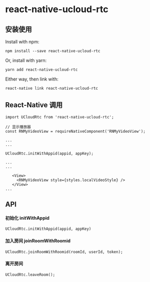 # react-native-ucloud-rtc

## 安装使用

Install with npm:

 `npm install --save react-native-ucloud-rtc`

Or, install with yarn:

 `yarn add react-native-ucloud-rtc`

Either way, then link with:

 `react-native link react-native-ucloud-rtc`

 ## React-Native 调用

 ```
 import UCloudRtc from 'react-native-ucloud-rtc';

// 显示播放器
const RNMyVideoView = requireNativeComponent('RNMyVideoView');

...
...

UCloudRtc.initWithAppid(appid, appKey);

...
...

    <View>
      <RNMyVideoView style={styles.localVideoStyle} />
    </View>   
...
```
## API
#### 初始化 initWithAppid
```
UCloudRtc.initWithAppid(appid, appKey)
```
#### 加入房间 joinRoomWithRoomid
```
UCloudRtc.joinRoomWithRoomid(roomId, userId, token);
```
#### 离开房间
```
UCloudRtc.leaveRoom();
```